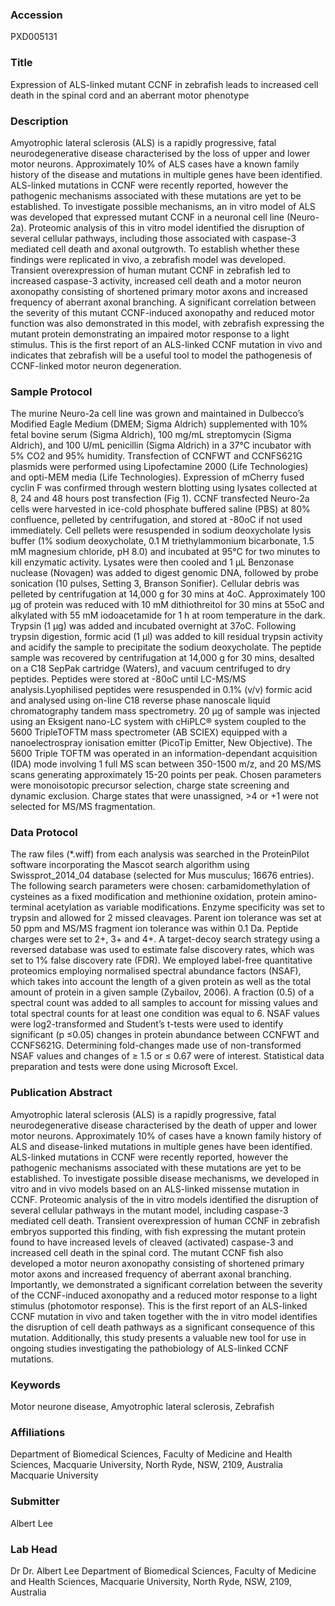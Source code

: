 ### Accession
PXD005131

### Title
Expression of ALS-linked mutant CCNF in zebrafish leads to increased cell death in the spinal cord and an aberrant motor phenotype

### Description
Amyotrophic lateral sclerosis (ALS) is a rapidly progressive, fatal neurodegenerative disease characterised by the loss of upper and lower motor neurons. Approximately 10% of ALS cases have a known family history of the disease and mutations in multiple genes have been identified. ALS-linked mutations in CCNF were recently reported, however the pathogenic mechanisms associated with these mutations are yet to be established. To investigate possible mechanisms, an in vitro model of ALS was developed that expressed mutant CCNF in a neuronal cell line (Neuro-2a). Proteomic analysis of this in vitro model identified the disruption of several cellular pathways, including those associated with caspase-3 mediated cell death and axonal outgrowth. To establish whether these findings were replicated in vivo, a zebrafish model was developed. Transient overexpression of human mutant CCNF in zebrafish led to increased caspase-3 activity, increased cell death and a motor neuron axonopathy consisting of shortened primary motor axons and increased frequency of aberrant axonal branching. A significant correlation between the severity of this mutant CCNF-induced axonopathy and reduced motor function was also demonstrated in this model, with zebrafish expressing the mutant protein demonstrating an impaired motor response to a light stimulus. This is the first report of an ALS-linked CCNF mutation in vivo and indicates that zebrafish will be a useful tool to model the pathogenesis of CCNF-linked motor neuron degeneration.

### Sample Protocol
The murine Neuro-2a cell line was grown and maintained in Dulbecco’s Modified Eagle Medium (DMEM; Sigma Aldrich) supplemented with 10% fetal bovine serum (Sigma Aldrich), 100 mg/mL streptomycin (Sigma Aldrich), and 100 U/mL penicillin (Sigma Aldrich) in a 37°C incubator with 5% CO2 and 95% humidity.  Transfection of CCNFWT and CCNFS621G plasmids were performed using Lipofectamine 2000 (Life Technologies) and opti-MEM media (Life Technologies). Expression of mCherry fused cyclin F was confirmed through western blotting using lysates collected at 8, 24 and 48 hours post transfection (Fig 1).  CCNF transfected Neuro-2a cells were harvested in ice-cold phosphate buffered saline (PBS) at 80% confluence, pelleted by centrifugation, and stored at -80oC if not used immediately. Cell pellets were resuspended in sodium deoxycholate lysis buffer (1% sodium deoxycholate, 0.1 M triethylammonium bicarbonate, 1.5 mM magnesium chloride, pH 8.0) and incubated at 95°C for two minutes to kill enzymatic activity. Lysates were then cooled and 1 μL Benzonase nuclease (Novagen) was added to digest genomic DNA, followed by probe sonication (10 pulses, Setting 3, Branson Sonifier). Cellular debris was pelleted by centrifugation at 14,000 g for 30 mins at 4oC. Approximately 100 µg of protein was reduced with 10 mM dithiothreitol for 30 mins at 55oC and alkylated with 55 mM iodoacetamide for 1 h at room temperature in the dark. Trypsin (1 µg) was added and incubated overnight at 37oC. Following trypsin digestion, formic acid (1 µl) was added to kill residual trypsin activity and acidify the sample to precipitate the sodium deoxycholate. The peptide sample was recovered by centrifugation at 14,000 g for 30 mins, desalted on a C18 SepPak cartridge (Waters), and vacuum centrifuged to dry peptides. Peptides were stored at -80oC until LC-MS/MS analysis.Lyophilised peptides were resuspended in 0.1% (v/v) formic acid and analysed using on-line C18 reverse phase nanoscale liquid chromatography tandem mass spectrometry. 20 μg of sample was injected using an Eksigent nano-LC system with cHiPLC® system coupled to the 5600 TripleTOFTM mass spectrometer (AB SCIEX) equipped with a nanoelectrospray ionisation emitter (PicoTip Emitter, New Objective).  The 5600 Triple TOFTM was operated in an information-dependant acquisition (IDA) mode involving 1 full MS scan between 350-1500 m/z, and 20 MS/MS scans generating approximately 15-20 points per peak. Chosen parameters were monoisotopic precursor selection, charge state screening and dynamic exclusion. Charge states that were unassigned, >4 or +1 were not selected for MS/MS fragmentation.

### Data Protocol
The raw files  (*.wiff) from each analysis was searched in the ProteinPilot software incorporating the Mascot search algorithm using Swissprot_2014_04 database (selected for Mus musculus; 16676 entries). The following search parameters were chosen: carbamidomethylation of cysteines as a fixed modification and methionine oxidation, protein amino-terminal acetylation as variable modifications. Enzyme specificity was set to trypsin and allowed for 2 missed cleavages. Parent ion tolerance was set at 50 ppm and MS/MS fragment ion tolerance was within 0.1 Da. Peptide charges were set to 2+, 3+ and 4+. A target-decoy search strategy using a reversed database was used to estimate false discovery rates, which was set to 1% false discovery rate (FDR).  We employed label-free quantitative proteomics employing normalised spectral abundance factors (NSAF), which takes into account the length of a given protein as well as the total amount of protein in a given sample (Zybailov, 2006). A fraction (0.5) of a spectral count was added to all samples to account for missing values and total spectral counts for at least one condition was equal to 6. NSAF values were log2-transformed and Student’s t-tests were used to identify significant (p ≤0.05) changes in protein abundance between CCNFWT and CCNFS621G. Determining fold-changes made use of non-transformed NSAF values and changes of ≥ 1.5 or ≤ 0.67 were of interest. Statistical data preparation and tests were done using Microsoft Excel.

### Publication Abstract
Amyotrophic lateral sclerosis (ALS) is a rapidly progressive, fatal neurodegenerative disease characterised by the death of upper and lower motor neurons. Approximately 10% of cases have a known family history of ALS and disease-linked mutations in multiple genes have been identified. ALS-linked mutations in CCNF were recently reported, however the pathogenic mechanisms associated with these mutations are yet to be established. To investigate possible disease mechanisms, we developed in vitro and in vivo models based on an ALS-linked missense mutation in CCNF. Proteomic analysis of the in vitro models identified the disruption of several cellular pathways in the mutant model, including caspase-3 mediated cell death. Transient overexpression of human CCNF in zebrafish embryos supported this finding, with fish expressing the mutant protein found to have increased levels of cleaved (activated) caspase-3 and increased cell death in the spinal cord. The mutant CCNF fish also developed a motor neuron axonopathy consisting of shortened primary motor axons and increased frequency of aberrant axonal branching. Importantly, we demonstrated a significant correlation between the severity of the CCNF-induced axonopathy and a reduced motor response to a light stimulus (photomotor response). This is the first report of an ALS-linked CCNF mutation in vivo and taken together with the in vitro model identifies the disruption of cell death pathways as a significant consequence of this mutation. Additionally, this study presents a valuable new tool for use in ongoing studies investigating the pathobiology of ALS-linked CCNF mutations.

### Keywords
Motor neurone disease, Amyotrophic lateral sclerosis, Zebrafish

### Affiliations
Department of Biomedical Sciences, Faculty of Medicine and Health Sciences, Macquarie University, North Ryde, NSW, 2109, Australia
Macquarie University

### Submitter
Albert Lee

### Lab Head
Dr Dr. Albert Lee
Department of Biomedical Sciences, Faculty of Medicine and Health Sciences, Macquarie University, North Ryde, NSW, 2109, Australia


